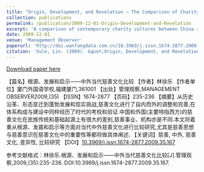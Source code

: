 ```yaml
---
title: "Origin, Development, and Revelation – The Comparison of Charity Cultures between China and the West(in Chinese)"
collection: publications
permalink: /publication/2009-12-01-Origin-Development-and-Revelation
excerpt: 'A comparison of contemporary charity cultures between China and the West, from the perspectives of origin, development, and inspiration. Further discussion focuses on the importance of the idea and awareness of the charity.'
date: 2009-12-01
venue: 'Management Observer'
paperurl: 'http://doi.wanfangdata.com.cn/10.3969/j.issn.1674-2877.2009.35.167'
citation: 'Xule, Lin. (2009). &quot;Origin, Development, and Revelation – The Comparison of Charity Cultures between China and the West.&quot; <i>Management Observer</i>.(35):235-236.'
---
```

[Download paper here](http://academicpages.github.io/files/2009-12-01-Origin-Development-and-Revelation.pdf)

【篇名】根源、发展和启示——中外当代慈善文化比较
【作者】林徐乐
【作者单位】厦门外国语学校,福建厦门,361001
【出处】管理观察,MANAGEMENT OBSERVER2009,(35)
【ISSN】1674-2877
【页码】235-236
【摘要】从历史沿革、形态变迁到蓬勃发展和现实挑战,慈善文化进行了自内而外的调整和完善,在体系构成与建设中同样经历了时代的考校和验证.中国和外国(主要特指西方)的慈善文化在民族传统和基础起源上有很大的差别,慈善事业、机构亦是不同.本文将着重从根源、发晨和启示等方面对当代中外慈善文化进行比较研究,尤其是慈善思想与慈善意识在慈善文化中的重要性等都将做具体阐述.
【关键词】慈善, 中外, 慈善文化, 差异性, 比较研究
【DOI】[10.3969/j.issn.1674-2877.2009.35.167](10.3969/j.issn.1674-2877.2009.35.167)

参考文献格式：林徐乐.根源、发展和启示——中外当代慈善文化比较[J].管理观察,2009,(35):235-236. DOI:10.3969/j.issn.1674-2877.2009.35.167.
